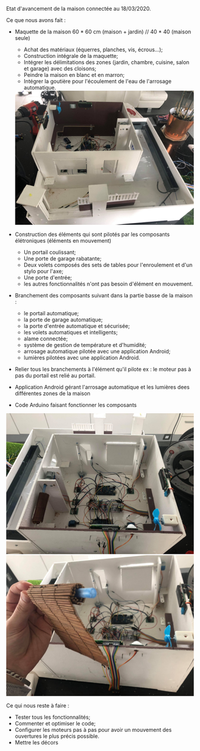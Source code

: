 Etat d'avancement de la maison connectée au 18/03/2020.

Ce que nous avons fait : 

- Maquette de la maison 60 * 60 cm (maison + jardin) // 40 * 40 (maison seule)
  - Achat des matériaux (équerres, planches, vis, écrous...);
  - Construction intégrale de la maquette;
  - Intégrer les délimitations des zones (jardin, chambre, cuisine, salon et garage) avec des cloisons;
  - Peindre la maison en blanc et en marron;
  - Intégrer la goutière pour l'écoulement de l'eau de l'arrosage automatique.
  
  <img src="./img/img1.jpg" alt=""/>

- Construction des éléments qui sont pilotés par les composants élétroniques (éléments en mouvement)
  - Un portail coulissant;
  - Une porte de garage rabatante;
  - Deux volets composés des sets de tables pour l'enroulement et d'un stylo pour l'axe;
  - Une porte d'entrée;
  - les autres fonctionnalités n'ont pas besoin d'élément en mouvement.
  
- Branchement des composants suivant dans la partie basse de la maison :
  - le portail automatique;
  - la porte de garage automatique;
  - la porte d'entrée automatique et sécurisée;
  - les volets automatiques et intelligents;
  - alame connectée;
  - système de gestion de température et d'humidité;
  - arrosage automatique pilotée avec une application Android;
  - lumières pilotées avec une application Android.
  
- Relier tous les branchements à l'élément qu'il pilote
  ex : le moteur pas à pas du portail est relié au portail.
  
- Application Android gérant l'arrosage automatique et les lumières dees différentes zones de la maison

- Code Arduino faisant fonctionner les composants
  
 <img src="./img/img2.jpg" alt=""/>
 <img src="./img/img3.jpg" alt=""/>

  
  Ce qui nous reste à faire : 
  
  - Tester tous les fonctionnalités;
  - Commenter et optimiser le code;
  - Configurer les moteurs pas à pas pour avoir un mouvement des ouvertures le plus précis possible.
  - Mettre les décors
  
